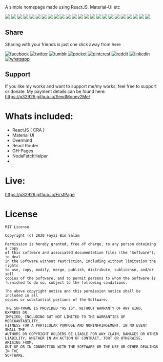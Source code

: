 A simple homepage made using ReactJS, Material-UI etc

[![](https://badgen.net/github/release/p32929/FirstPage)]() [![](https://badgen.net/github/release/p32929/FirstPage/stable)]() [![](https://badgen.net/github/tag/p32929/FirstPage)]() [![](https://badgen.net/github/watchers/p32929/FirstPage)]() [![](https://badgen.net/github/checks/p32929/FirstPage)]() [![](https://badgen.net/github/status/p32929/FirstPage)]() [![](https://badgen.net/github/stars/p32929/FirstPage)]() [![](https://badgen.net/github/forks/p32929/FirstPage)]() [![](https://badgen.net/github/issues/p32929/FirstPage)]() [![](https://badgen.net/github/open-issues/p32929/FirstPage)]() [![](https://badgen.net/github/closed-issues/p32929/FirstPage)]() [![](https://badgen.net/github/label-issues/p32929/FirstPage/help-wanted/open)]() [![](https://badgen.net/github/prs/p32929/FirstPage)]() [![](https://badgen.net/github/open-prs/p32929/FirstPage)]() [![](https://badgen.net/github/closed-prs/p32929/FirstPage)]() [![](https://badgen.net/github/merged-prs/p32929/FirstPage)]() [![](https://badgen.net/github/commits/p32929/FirstPage)]() [![](https://badgen.net/github/last-commit/p32929/FirstPage)]() [![](https://badgen.net/github/branches/p32929/FirstPage)]() [![](https://badgen.net/github/releases/p32929/FirstPage)]() [![](https://badgen.net/github/tags/p32929/FirstPage)]() [![](https://badgen.net/github/license/p32929/FirstPage)]() [![](https://badgen.net/github/contributors/p32929/FirstPage)]() [![](https://badgen.net/github/dependents-pkg/p32929/FirstPage)]() 

## Share
Sharing with your friends is just one click away from here

[![facebook](https://image.flaticon.com/icons/png/32/124/124010.png)](https://www.facebook.com/sharer/sharer.php?u=https://github.com/p32929/FirstPage)
[![twitter](https://image.flaticon.com/icons/png/32/124/124021.png)](https://twitter.com/intent/tweet?source=https://github.com/p32929/FirstPage)
[![tumblr](https://image.flaticon.com/icons/png/32/124/124012.png)](https://www.tumblr.com/share?v=3&u=https://github.com/p32929/FirstPage)
[![pocket](https://image.flaticon.com/icons/png/32/732/732238.png)](https://getpocket.com/save?url=https://github.com/p32929/FirstPage)
[![pinterest](https://image.flaticon.com/icons/png/32/124/124039.png)](https://pinterest.com/pin/create/button/?url=https://github.com/p32929/FirstPage)
[![reddit](https://image.flaticon.com/icons/png/32/2111/2111589.png)](https://www.reddit.com/submit?url=https://github.com/p32929/FirstPage)
[![linkedin](https://image.flaticon.com/icons/png/32/1409/1409945.png)](https://www.linkedin.com/shareArticle?mini=true&url=https://github.com/p32929/FirstPage)
[![whatsapp](https://image.flaticon.com/icons/png/32/733/733585.png)](https://api.whatsapp.com/send?text=https://github.com/p32929/FirstPage)

## Support
If you like my works and want to support me/my works, feel free to support or donate. My payment details can be found here: https://p32929.github.io/SendMoney2Me/

# Whats included:
* ReactJS ( CRA )
* Material UI
* Overmind
* React Router
* GH-Pages
* NodeFetchHelper
* 

# Live:
https://p32929.github.io/FirstPage

# License
```
MIT License

Copyright (c) 2020 Fayaz Bin Salam

Permission is hereby granted, free of charge, to any person obtaining a copy
of this software and associated documentation files (the "Software"), to deal
in the Software without restriction, including without limitation the rights
to use, copy, modify, merge, publish, distribute, sublicense, and/or sell
copies of the Software, and to permit persons to whom the Software is
furnished to do so, subject to the following conditions:

The above copyright notice and this permission notice shall be included in all
copies or substantial portions of the Software.

THE SOFTWARE IS PROVIDED "AS IS", WITHOUT WARRANTY OF ANY KIND, EXPRESS OR
IMPLIED, INCLUDING BUT NOT LIMITED TO THE WARRANTIES OF MERCHANTABILITY,
FITNESS FOR A PARTICULAR PURPOSE AND NONINFRINGEMENT. IN NO EVENT SHALL THE
AUTHORS OR COPYRIGHT HOLDERS BE LIABLE FOR ANY CLAIM, DAMAGES OR OTHER
LIABILITY, WHETHER IN AN ACTION OF CONTRACT, TORT OR OTHERWISE, ARISING FROM,
OUT OF OR IN CONNECTION WITH THE SOFTWARE OR THE USE OR OTHER DEALINGS IN THE
SOFTWARE.

```
